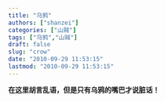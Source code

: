 ```yaml
---
title: "乌鸦"
authors: ["shanzei"]
categories: ["山贼"]
tags: ["乌鸦","山贼"]
draft: false
slug: "crow"
date: "2010-09-29 11:53:15"
lastmod: "2010-09-29 11:53:15"
---
```


<strong > 在这里胡言乱语，但是只有乌鸦的嘴巴才说脏话！</strong>
